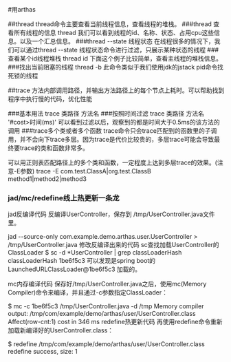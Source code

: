 #用arthas

##thread
thread命令主要查看当前线程信息，查看线程的堆栈。
###thread 查看所有线程的信息
thread 我们可以看到线程的id、名称、状态、占用cpu这些信息。以及一个汇总信息。
###thread --state 线程状态
在线程很多的情况下，我们可以通过thread --state 线程状态命令进行过滤，只展示某种状态的线程
###查看某个id线程堆栈
thread id
下面这个例子比较简单，查看主线程的堆栈信息。
###找出当前阻塞的线程
thread -b
此命令类似于我们使用jdk的jstack pid命令找死锁的线程

##trace
方法内部调用路径，并输出方法路径上的每个节点上耗时。可以帮助找到程序中执行慢的代码，优化性能

###基本用法
trace 类路径 方法名
###按照时间过滤
trace 类路径 方法名 '#cost>时间(ms)'
可以看到过滤以后，观察到的都是时间大于0.5ms的该方法的调用
###trace多个类或者多个函数
trace命令只会trace匹配到的函数里的子调用，并不会向下trace多层。因为trace是代价比较贵的，多层trace可能会导致最终要trace的类和函数非常多。

可以用正则表匹配路径上的多个类和函数，一定程度上达到多层trace的效果。(注意-E参数)
trace -E com.test.ClassA|org.test.ClassB method1|method2|method3

### jad/mc/redefine线上热更新一条龙
jad反编译代码
反编译UserController，保存到 /tmp/UserController.java文件里。

jad --source-only com.example.demo.arthas.user.UserController > /tmp/UserController.java
修改反编译出来的代码
sc查找加载UserController的ClassLoader
$ sc -d *UserController | grep classLoaderHash
 classLoaderHash   1be6f5c3
 可以发现是spring boot的 LaunchedURLClassLoader@1be6f5c3 加载的。
 
 mc内存编译代码
 保存好/tmp/UserController.java之后，使用mc(Memory Compiler)命令来编译，并且通过-c参数指定ClassLoader：
 
 $ mc -c 1be6f5c3 /tmp/UserController.java -d /tmp
 Memory compiler output:
 /tmp/com/example/demo/arthas/user/UserController.class
 Affect(row-cnt:1) cost in 346 ms
 redefine热更新代码
 再使用redefine命令重新加载新编译好的UserController.class：
 
 $ redefine /tmp/com/example/demo/arthas/user/UserController.class
 redefine success, size: 1